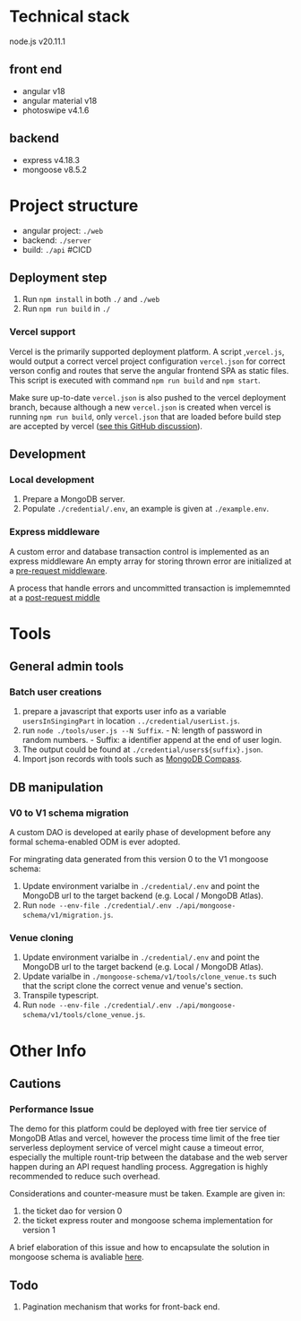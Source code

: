 # Technical stack
node.js v20.11.1
## front end
  - angular v18
  - angular material v18
  - photoswipe v4.1.6
## backend
  - express v4.18.3
  - mongoose v8.5.2

# Project structure
- angular project: `./web`
- backend: `./server`
- build: `./api`
#CICD
## Deployment step
1. Run `npm install` in both `./` and `./web`
2. Run `npm run build` in `./`
### Vercel support
Vercel is the primarily supported deployment platform. A script ,`vercel.js`, would output a correct vercel project configuration `vercel.json` for correct verson config and routes that serve the angular frontend SPA as static files. This script is executed with command `npm run build` and `npm start`.

Make sure up-to-date `vercel.json` is also pushed to the vercel deployment branch, because although a new `vercel.json` is created when vercel is running `npm run build`, only `vercel.json` that are loaded before build step are accepted by vercel ([see this GitHub discussion](https://github.com/vercel/vercel/discussions/8137)).

## Development
### Local development
1. Prepare a MongoDB server.
2. Populate `./credential/.env`, an example is given at `./example.env`.

### Express middleware
A custom error and database transaction control is implemented as an express middleware
An empty array for storing thrown error are initialized at a [pre-request middleware](https://github.com/jerryIsHere/mongodb-ticketing/blob/uat/main/index.ts#L49).

A process that handle errors and uncommitted transaction is implememnted at a [post-request middle](https://github.com/jerryIsHere/mongodb-ticketing/blob/38572ba3bad62c0b78dad0468809600a715c10dc/index.ts#L77)
   
# Tools
## General admin tools
### Batch user creations
  1. prepare a javascript that exports user info as a variable `usersInSingingPart` in location `../credential/userList.js`.
  2. run `node ./tools/user.js --N Suffix`.
    - N: length of password in random numbers.
    - Suffix: a identifier append at the end of user login.
  3. The output could be found at `./credential/users${suffix}.json`.
  4. Import json records with tools such as [MongoDB Compass](https://www.mongodb.com/products/tools/compass).
## DB manipulation
### V0 to V1 schema migration
A custom DAO is developed at earily phase of development before any formal schema-enabled ODM is ever adopted.

For mingrating data generated from this version 0 to the V1 mongoose schema:
1. Update environment varialbe in `./credential/.env` and point the MongoDB url to the target backend (e.g. Local / MongoDB Atlas).
2. Run `node --env-file ./credential/.env ./api/mongoose-schema/v1/migration.js`.
### Venue cloning 
1. Update environment varialbe in `./credential/.env` and point the MongoDB url to the target backend (e.g. Local / MongoDB Atlas).
2. Update varialbe in `./mongoose-schema/v1/tools/clone_venue.ts` such that the script clone the correct venue and venue's section.
3. Transpile typescript.
4. Run `node --env-file ./credential/.env ./api/mongoose-schema/v1/tools/clone_venue.js`.


# Other Info
## Cautions
### Performance Issue
The demo for this platform could be deployed with free tier service of MongoDB Atlas and vercel, however the process time limit of the free tier serverless deployment service of vercel might cause a timeout error, especially the multiple rount-trip between the database and the web server happen during an API request handling process. Aggregation is highly recommended to reduce such overhead.

Considerations and counter-measure must be taken. Example are given in:
1. the ticket dao for version 0
2. the ticket express router and mongoose schema implementation for version 1

A brief elaboration of this issue and how to encapsulate the solution in mongoose schema is avaliable [here](https://github.com/jerryIsHere/mongodb-ticketing/tree/uat/main/mongoose-schema/v1#readme).
## Todo
1. Pagination mechanism that works for front-back end.
  
